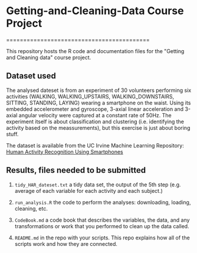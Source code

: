 # Getting-and-Cleaning-Data Course Project
==========================================

This repository hosts the R code and documentation files for the "Getting and Cleaning data" course project.


## Dataset used

The analysed dateset is from an experiment of 30 volunteers performing six activities (WALKING, WALKING_UPSTAIRS, WALKING_DOWNSTAIRS, SITTING, STANDING, LAYING) wearing a smartphone on the waist. Using its embedded accelerometer and gyroscope, 3-axial linear acceleration and 3-axial angular velocity were captured at a constant rate of 50Hz.
The experiment itself is about classification and clustering (i.e. identifying the activity based on the meassurements), but this exercise is just about boring stuff.

The dataset is available from the UC Irvine Machine Learning Repository: [Human Activity Recognition Using Smartphones](http://archive.ics.uci.edu/ml/datasets/Human+Activity+Recognition+Using+Smartphones)


## Results, files needed to be submitted

1. `tidy_HAR_dateset.txt` a tidy data set, the output of the 5th step (e.g. average of each variable for each activity and each subject.)

2. `run_analysis.R` the code to perform the analyses: downloading, loading, cleaning, etc.

3. `CodeBook.md` a code book that describes the variables, the data, and any transformations or work that you performed to clean up the data called.

4. `README.md` in the repo with your scripts. This repo explains how all of the scripts work and how they are connected.


